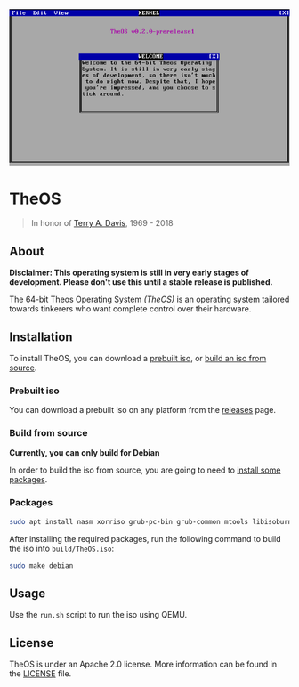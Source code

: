 <img src="preview.png" alt="preview">

# TheOS

> In honor of [Terry A. Davis](https://en.wikipedia.org/wiki/Terry_A._Davis), 1969 - 2018

## About

**Disclaimer: This operating system is still in very early stages of development. Please don't use this until a stable release is published.**

The 64-bit Theos Operating System *(TheOS)* is an operating system tailored towards tinkerers who want complete control over their hardware. 

## Installation

To install TheOS, you can download a [prebuilt iso](#prebuilt-iso), or [build an iso from source](#build-from-source).

### Prebuilt iso

You can download a prebuilt iso on any platform from the [releases](https://github.com/joshjkk/TheOS/releases) page.

### Build from source

**Currently, you can only build for Debian**

In order to build the iso from source, you are going to need to [install some packages](#package).

### Packages

``` bash
sudo apt install nasm xorriso grub-pc-bin grub-common mtools libisoburn-dev libburn-dev qemu qemu-system-x86 build-essential
```

After installing the required packages, run the following command to build the iso into ```build/TheOS.iso```:

``` bash
sudo make debian
```

## Usage

Use the ```run.sh``` script to run the iso using QEMU.

## License

TheOS is under an Apache 2.0 license. More information can be found in the [LICENSE](./LICENSE) file.

